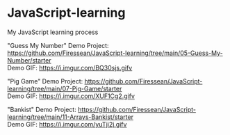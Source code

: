 # JavaScript-learning
My JavaScript learning process

"Guess My Number" Demo Project: https://github.com/Firessean/JavaScript-learning/tree/main/05-Guess-My-Number/starter  
Demo GIF: https://i.imgur.com/BQ30sjs.gifv  

"Pig Game" Demo Project: https://github.com/Firessean/JavaScript-learning/tree/main/07-Pig-Game/starter  
Demo GIF: https://i.imgur.com/XUF1Cg2.gifv  

"Bankist" Demo Project: https://github.com/Firessean/JavaScript-learning/tree/main/11-Arrays-Bankist/starter  
Demo GIF: https://i.imgur.com/yuTji2j.gifv  
